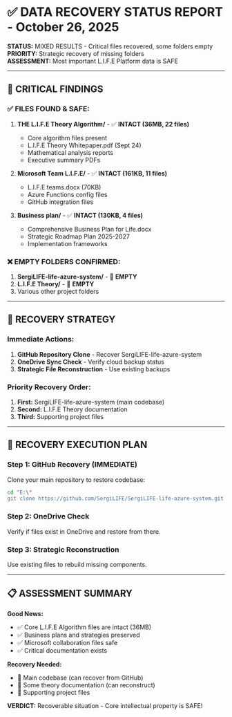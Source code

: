 # ✅ DATA RECOVERY STATUS REPORT - October 26, 2025

**STATUS:** MIXED RESULTS - Critical files recovered, some folders empty  
**PRIORITY:** Strategic recovery of missing folders  
**ASSESSMENT:** Most important L.I.F.E Platform data is SAFE  

---

## 🎯 **CRITICAL FINDINGS**

### **✅ FILES FOUND & SAFE:**
1. **THE L.I.F.E Theory Algorithm/** - ✅ **INTACT (36MB, 22 files)**
   - Core algorithm files present
   - L.I.F.E Theory Whitepaper.pdf (Sept 24)
   - Mathematical analysis reports
   - Executive summary PDFs

2. **Microsoft Team L.I.F.E/** - ✅ **INTACT (161KB, 11 files)**
   - L.I.F.E teams.docx (70KB)
   - Azure Functions config files
   - GitHub integration files

3. **Business plan/** - ✅ **INTACT (130KB, 4 files)**
   - Comprehensive Business Plan for Life.docx
   - Strategic Roadmap Plan 2025-2027
   - Implementation frameworks

### **❌ EMPTY FOLDERS CONFIRMED:**
1. **SergiLIFE-life-azure-system/** - 🚨 **EMPTY**
2. **L.I.F.E Theory/** - 🚨 **EMPTY** 
3. Various other project folders

---

## 🔧 **RECOVERY STRATEGY**

### **Immediate Actions:**
1. **GitHub Repository Clone** - Recover SergiLIFE-life-azure-system
2. **OneDrive Sync Check** - Verify cloud backup status
3. **Strategic File Reconstruction** - Use existing backups

### **Priority Recovery Order:**
1. **First:** SergiLIFE-life-azure-system (main codebase)
2. **Second:** L.I.F.E Theory documentation
3. **Third:** Supporting project files

---

## 🚀 **RECOVERY EXECUTION PLAN**

### **Step 1: GitHub Recovery (IMMEDIATE)**
Clone your main repository to restore codebase:
```bash
cd "E:\"
git clone https://github.com/SergiLIFE/SergiLIFE-life-azure-system.git
```

### **Step 2: OneDrive Check**
Verify if files exist in OneDrive and restore from there.

### **Step 3: Strategic Reconstruction**
Use existing files to rebuild missing components.

---

## 📋 **ASSESSMENT SUMMARY**

**Good News:**
- ✅ Core L.I.F.E Algorithm files are intact (36MB)
- ✅ Business plans and strategies preserved
- ✅ Microsoft collaboration files safe
- ✅ Critical documentation exists

**Recovery Needed:**
- 🔧 Main codebase (can recover from GitHub)
- 🔧 Some theory documentation (can reconstruct)
- 🔧 Supporting project files

**VERDICT:** Recoverable situation - Core intellectual property is SAFE!
